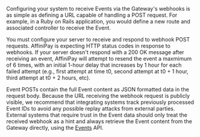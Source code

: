 <div class="method-area">
  <div class="method-copy">
    <div class="method-copy-padding">
      <p>Configuring your system to receive Events via the Gateway's webhooks is as simple as
      defining a URL capable of handling a POST request. For example, in a Ruby on Rails
      application, you would define a new route and associated controller to receive the
      Event.</p>
      <p>You must configure your server to receive and respond to webhook POST requests. AffiniPay is expecting HTTP status codes in response to webhooks. If your server doesn't respond with a 200 OK message after receiving an event, AffiniPay will attempt to resend the event a maxmimum of 6 times, with an initial 1-hour delay that increases by 1 hour for each failed attempt (e.g., first attempt at time t0, second attempt at t0 + 1 hour, third attempt at t0 + 2 hours, etc).</p>
      <p>Event POSTs contain the full Event content as JSON formatted data in the request body.
      Because the URL receiving the webhook request is publicly visible, we recommend that
      integrating systems track previously processed Event IDs to avoid any possible replay
      attacks from external parties. External systems that require trust in the Event data
      should only treat the received webhook as a hint and always retrieve the Event content
      from the Gateway directly, using the <a href="#events">Events</a> API.</p>
    </div>
  </div>
</div>
